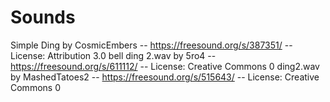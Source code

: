 
# Sounds

Simple Ding by CosmicEmbers -- https://freesound.org/s/387351/ -- License: Attribution 3.0
bell ding 2.wav by 5ro4 -- https://freesound.org/s/611112/ -- License: Creative Commons 0
ding2.wav by MashedTatoes2 -- https://freesound.org/s/515643/ -- License: Creative Commons 0
